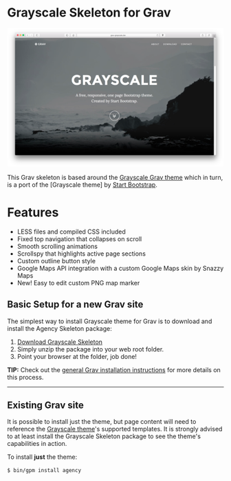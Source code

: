 # Grayscale Skeleton for Grav

![Grayscale](assets/grayscale.png?raw=true) 

This Grav skeleton is based around the [Grayscale Grav theme](https://github.com/vmcosta/grav-theme-grayscale) which in turn, is a port of the [Grayscale theme] by [Start Bootstrap](http://startbootstrap.com/template-overviews/grayscale/).

# Features

* LESS files and compiled CSS included
* Fixed top navigation that collapses on scroll
* Smooth scrolling animations
* Scrollspy that highlights active page sections
* Custom outline button style
* Google Maps API integration with a custom Google Maps skin by Snazzy Maps
* New! Easy to edit custom PNG map marker

## Basic Setup for a new Grav site

The simplest way to install Grayscale theme for Grav is to download and install the Agency Skeleton package:

1. [Download Grayscale Skeleton](https://github.com/vmcosta/grav-skeleton-grayscale-site/releases/download/1.0.0/grav-skeleton-grayscale-site-v1.0.0.zip)
2. Simply unzip the package into your web root folder.
3. Point your browser at the folder, job done!

**TIP:** Check out the [general Grav installation instructions](http://learn.getgrav.org/basics/installation) for more details on this process.

---

## Existing Grav site

It is possible to install just the theme, but page content will need to reference the [Grayscale theme](https://github.com/vmcosta/grav-theme-grayscale)'s supported templates.  It is strongly advised to at least install the Grayscale Skeleton package to see the theme's capabilities in action.

To install  **just** the theme:

```
$ bin/gpm install agency
```


